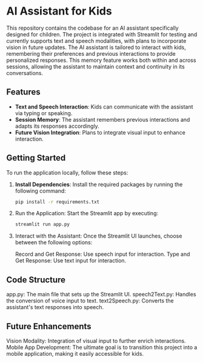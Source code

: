 # AI Assistant for Kids

This repository contains the codebase for an AI assistant specifically designed for children. The project is integrated with Streamlit for testing and currently supports text and speech modalities, with plans to incorporate vision in future updates. The AI assistant is tailored to interact with kids, remembering their preferences and previous interactions to provide personalized responses. This memory feature works both within and across sessions, allowing the assistant to maintain context and continuity in its conversations.

## Features

- **Text and Speech Interaction**: Kids can communicate with the assistant via typing or speaking.
- **Session Memory**: The assistant remembers previous interactions and adapts its responses accordingly.
- **Future Vision Integration**: Plans to integrate visual input to enhance interaction.

## Getting Started

To run the application locally, follow these steps:

1. **Install Dependencies**: Install the required packages by running the following command:
   ```bash
   pip install -r requirements.txt

2. Run the Application: Start the Streamlit app by executing:
   ```bash
   streamlit run app.py

3. Interact with the Assistant: Once the Streamlit UI launches, choose between the following options:

    Record and Get Response: Use speech input for interaction.
    Type and Get Response: Use text input for interaction.

## Code Structure
app.py: The main file that sets up the Streamlit UI.
speech2Text.py: Handles the conversion of voice input to text.
text2Speech.py: Converts the assistant's text responses into speech.

## Future Enhancements
Vision Modality: Integration of visual input to further enrich interactions.
Mobile App Development: The ultimate goal is to transition this project into a mobile application, making it easily accessible for kids.

